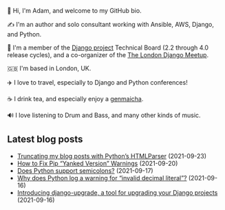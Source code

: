 <p>👋 Hi, I'm Adam, and welcome to my GitHub bio.</p>
<p>✍️ I'm an author and solo consultant working with Ansible, AWS, Django, and Python.</p>
<p>🦄 I'm a member of the <a class="reference external" href="https://www.djangoproject.com/foundation/teams/">Django project</a> Technical Board (2.2 through 4.0 release cycles), and a co-organizer of the <a class="reference external" href="https://www.djangolondon.com/">The London Django Meetup</a>.</p>
<p>🇬🇧 I'm based in London, UK.</p>
<p>✈️ I love to travel, especially to Django and Python conferences!</p>
<p>☕️ I drink tea, and especially enjoy a <a class="reference external" href="https://en.wikipedia.org/wiki/Genmaicha">genmaicha</a>.</p>
<p>🔊 I love listening to Drum and Bass, and many other kinds of music.</p>

## Latest blog posts

* [Truncating my blog posts with Python’s HTMLParser](https://adamj.eu/tech/2021/09/23/truncating-my-blog-posts-with-html-parser/) (2021-09-23)
* [How to Fix Pip “Yanked Version” Warnings](https://adamj.eu/tech/2021/09/20/how-to-fix-pip-yanked-version-warnings/) (2021-09-20)
* [Does Python support semicolons?](https://adamj.eu/tech/2021/09/17/does-python-support-semicolons/) (2021-09-17)
* [Why does Python log a warning for “invalid decimal literal”?](https://adamj.eu/tech/2021/09/16/why-does-python-log-a-warning-for-invalid-decimal-literal/) (2021-09-16)
* [Introducing django-upgrade, a tool for upgrading your Django projects](https://adamj.eu/tech/2021/09/16/introducing-django-upgrade/) (2021-09-16)